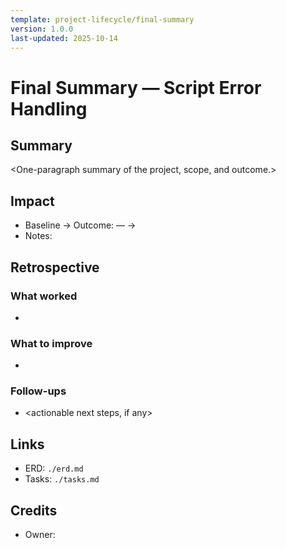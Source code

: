 ```yaml
---
template: project-lifecycle/final-summary
version: 1.0.0
last-updated: 2025-10-14
---
```


# Final Summary — Script Error Handling

## Summary

<One-paragraph summary of the project, scope, and outcome.>

## Impact

- Baseline → Outcome: <metric name> — <before> → <after>
- Notes: <brief context for metrics and effects>

## Retrospective

### What worked

- <list>

### What to improve

- <list>

### Follow-ups

- <actionable next steps, if any>

## Links

- ERD: `./erd.md`
- Tasks: `./tasks.md`

## Credits

- Owner: <owner or team>

